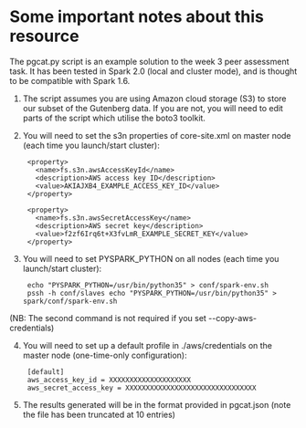 # Some important notes about this resource

The pgcat.py script is an example solution to the week 3 peer assessment task. 
It has been tested in Spark 2.0 (local and cluster mode), and is thought to be compatible with Spark 1.6.

1. The script assumes you are using Amazon cloud storage (S3) to store 
our subset of the Gutenberg data. If you are not, you will need to edit
parts of the script which utilise the boto3 toolkit.

2. You will need to set the s3n properties of core-site.xml on master node (each time you launch/start cluster):

		<property>
		  <name>fs.s3n.awsAccessKeyId</name>
		  <description>AWS access key ID</description>
		  <value>AKIAJXB4_EXAMPLE_ACCESS_KEY_ID</value>
		</property>

		<property>
		  <name>fs.s3n.awsSecretAccessKey</name>
		  <description>AWS secret key</description>
		  <value>f2zf6Irq6t+X3fvLmR_EXAMPLE_SECRET_KEY</value>
		</property>

3. You will need to set PYSPARK_PYTHON on all nodes (each time you launch/start cluster):

		echo "PYSPARK_PYTHON=/usr/bin/python35" > conf/spark-env.sh
		pssh -h conf/slaves echo "PYSPARK_PYTHON=/usr/bin/python35" > spark/conf/spark-env.sh

(NB: The second command is not required if you set --copy-aws-credentials)

4. You will need to set up a default profile in ./aws/credentials on the master node (one-time-only configuration):

		[default]
		aws_access_key_id = XXXXXXXXXXXXXXXXXXXX
		aws_secret_access_key = XXXXXXXXXXXXXXXXXXXXXXXXXXXXXXXX

5. The results generated will be in the format provided in pgcat.json (note the file has been truncated at 10 entries)
